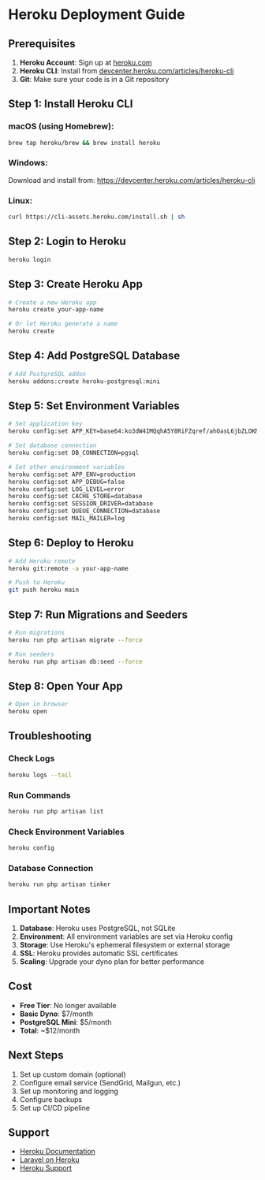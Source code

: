 # Heroku Deployment Guide

## Prerequisites

1. **Heroku Account**: Sign up at [heroku.com](https://heroku.com)
2. **Heroku CLI**: Install from [devcenter.heroku.com/articles/heroku-cli](https://devcenter.heroku.com/articles/heroku-cli)
3. **Git**: Make sure your code is in a Git repository

## Step 1: Install Heroku CLI

### macOS (using Homebrew):
```bash
brew tap heroku/brew && brew install heroku
```

### Windows:
Download and install from: https://devcenter.heroku.com/articles/heroku-cli

### Linux:
```bash
curl https://cli-assets.heroku.com/install.sh | sh
```

## Step 2: Login to Heroku

```bash
heroku login
```

## Step 3: Create Heroku App

```bash
# Create a new Heroku app
heroku create your-app-name

# Or let Heroku generate a name
heroku create
```

## Step 4: Add PostgreSQL Database

```bash
# Add PostgreSQL addon
heroku addons:create heroku-postgresql:mini
```

## Step 5: Set Environment Variables

```bash
# Set application key
heroku config:set APP_KEY=base64:ko3dW4IMQqhA5Y8RiFZqref/ahOasL6jbZLOKMCO9kk=

# Set database connection
heroku config:set DB_CONNECTION=pgsql

# Set other environment variables
heroku config:set APP_ENV=production
heroku config:set APP_DEBUG=false
heroku config:set LOG_LEVEL=error
heroku config:set CACHE_STORE=database
heroku config:set SESSION_DRIVER=database
heroku config:set QUEUE_CONNECTION=database
heroku config:set MAIL_MAILER=log
```

## Step 6: Deploy to Heroku

```bash
# Add Heroku remote
heroku git:remote -a your-app-name

# Push to Heroku
git push heroku main
```

## Step 7: Run Migrations and Seeders

```bash
# Run migrations
heroku run php artisan migrate --force

# Run seeders
heroku run php artisan db:seed --force
```

## Step 8: Open Your App

```bash
# Open in browser
heroku open
```

## Troubleshooting

### Check Logs
```bash
heroku logs --tail
```

### Run Commands
```bash
heroku run php artisan list
```

### Check Environment Variables
```bash
heroku config
```

### Database Connection
```bash
heroku run php artisan tinker
```

## Important Notes

1. **Database**: Heroku uses PostgreSQL, not SQLite
2. **Environment**: All environment variables are set via Heroku config
3. **Storage**: Use Heroku's ephemeral filesystem or external storage
4. **SSL**: Heroku provides automatic SSL certificates
5. **Scaling**: Upgrade your dyno plan for better performance

## Cost

- **Free Tier**: No longer available
- **Basic Dyno**: $7/month
- **PostgreSQL Mini**: $5/month
- **Total**: ~$12/month

## Next Steps

1. Set up custom domain (optional)
2. Configure email service (SendGrid, Mailgun, etc.)
3. Set up monitoring and logging
4. Configure backups
5. Set up CI/CD pipeline

## Support

- [Heroku Documentation](https://devcenter.heroku.com/)
- [Laravel on Heroku](https://devcenter.heroku.com/articles/deploying-php)
- [Heroku Support](https://help.heroku.com/)
